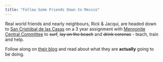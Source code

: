 ```yaml
---
title: "Follow Some Friends Down to Mexico"
---
```

<p>Real world friends and nearly neighbours, Rick & Jacqui, are headed down to <a href="https://en.wikipedia.org/wiki/San_Cristóbal_de_las_Casas">San Cristóbal de las Casas</a> on a 3 year assignment with <a href="https://mcc.org/">Mennonite Central Committee</a> to <del>surf</del>, <del>lay on the beach</del> and <del>drink coronas</del> - teach, train and help.</p>
<p>Follow along on <a href="https://randjblock.mennoboy.com/">their blog</a> and read about what they are <strong>actually</strong> going to be doing.</p>
